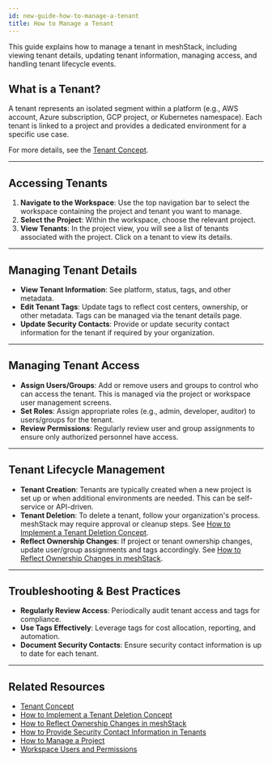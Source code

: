 ```yaml
---
id: new-guide-how-to-manage-a-tenant
title: How to Manage a Tenant
---
```


This guide explains how to manage a tenant in meshStack, including viewing tenant details, updating tenant information, managing access, and handling tenant lifecycle events.

## What is a Tenant?
A tenant represents an isolated segment within a platform (e.g., AWS account, Azure subscription, GCP project, or Kubernetes namespace). Each tenant is linked to a project and provides a dedicated environment for a specific use case.

For more details, see the [Tenant Concept](./new-concept-tenant.md).

---

## Accessing Tenants

1. **Navigate to the Workspace**: Use the top navigation bar to select the workspace containing the project and tenant you want to manage.
2. **Select the Project**: Within the workspace, choose the relevant project.
3. **View Tenants**: In the project view, you will see a list of tenants associated with the project. Click on a tenant to view its details.

---

## Managing Tenant Details

- **View Tenant Information**: See platform, status, tags, and other metadata.
- **Edit Tenant Tags**: Update tags to reflect cost centers, ownership, or other metadata. Tags can be managed via the tenant details page.
- **Update Security Contacts**: Provide or update security contact information for the tenant if required by your organization.

---

## Managing Tenant Access

- **Assign Users/Groups**: Add or remove users and groups to control who can access the tenant. This is managed via the project or workspace user management screens.
- **Set Roles**: Assign appropriate roles (e.g., admin, developer, auditor) to users/groups for the tenant.
- **Review Permissions**: Regularly review user and group assignments to ensure only authorized personnel have access.

---

## Tenant Lifecycle Management

- **Tenant Creation**: Tenants are typically created when a new project is set up or when additional environments are needed. This can be self-service or API-driven.
- **Tenant Deletion**: To delete a tenant, follow your organization's process. meshStack may require approval or cleanup steps. See [How to Implement a Tenant Deletion Concept](./new-guide-how-to-implement-tenant-deletion.md).
- **Reflect Ownership Changes**: If project or tenant ownership changes, update user/group assignments and tags accordingly. See [How to Reflect Ownership Changes in meshStack](./new-guide-how-to-reflect-ownership-changes.md).

---

## Troubleshooting & Best Practices

- **Regularly Review Access**: Periodically audit tenant access and tags for compliance.
- **Use Tags Effectively**: Leverage tags for cost allocation, reporting, and automation.
- **Document Security Contacts**: Ensure security contact information is up to date for each tenant.

---

## Related Resources
- [Tenant Concept](./new-concept-tenant.md)
- [How to Implement a Tenant Deletion Concept](./new-guide-how-to-implement-tenant-deletion.md)
- [How to Reflect Ownership Changes in meshStack](./new-guide-how-to-reflect-ownership-changes.md)
- [How to Provide Security Contact Information in Tenants](./new-guide-how-to-provide-security-contact.md)
- [How to Manage a Project](./new-guide-how-to-manage-a-project.md)
- [Workspace Users and Permissions](./new-concept-users-and-groups.md#workspace-users-and-permissions)
